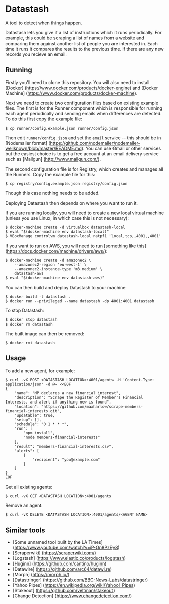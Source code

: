 Datastash
=========

A tool to detect when things happen.

Datastash lets you give it a list of instructions which it runs periodically. For example, this could be scraping a list of names from a website and comparing them against another list of people you are interested in. Each time it runs it compares the results to the previous time. If there are any new records you recieve an email.

Running
-------

Firstly you'll need to clone this repository. You will also need to install [Docker] (https://www.docker.com/products/docker-engine) and [Docker Machine] (https://www.docker.com/products/docker-machine).

Next we need to create two configuration files based on existing example files. The first is for the Runner component which is responsible for running each agent periodically and sending emails when differences are detected. To do this first copy the example file:

    $ cp runner/config.example.json runner/config.json

Then edit `runner/config.json` and set the `email` service -- this should be in [Nodemailer format] (https://github.com/nodemailer/nodemailer-wellknown/blob/master/README.md). You can use Gmail or other services but the easiest choice is to get a free account at an email delivery service such as [Mailgun] (http://www.mailgun.com/).

The second configuration file is for Registry, which creates and manages all the Runners. Copy the example file for this:

    $ cp registry/config.example.json registry/config.json

Though this case nothing needs to be added.

Deploying Datastash then depends on where you want to run it.

If you are running locally, you will need to create a new local virtual machine (unless you use Linux, in which case this is not necessary):

    $ docker-machine create -d virtualbox datastash-local
    $ eval "$(docker-machine env datastash-local)"
    $ VBoxManage controlvm datastash-local natpf1 'local,tcp,,4001,,4001'

If you want to run on AWS, you will need to run [something like this] (https://docs.docker.com/machine/drivers/aws/):

    $ docker-machine create -d amazonec2 \
        --amazonec2-region 'eu-west-1' \
        --amazonec2-instance-type 'm3.medium' \
        datastash-aws
    $ eval "$(docker-machine env datastash-aws)"

You can then build and deploy Datastash to your machine:

    $ docker build -t datastash .
    $ docker run --privileged --name datastash -dp 4001:4001 datastash

To stop Datastash:

    $ docker stop datastash
    $ docker rm datastash

The built image can then be removed:

    $ docker rmi datastash

Usage
-----

To add a new agent, for example:

    $ curl -vX POST <DATASTASH LOCATION>:4001/agents -H 'Content-Type: application/json' -d @- <<EOF
    {
        "name": "MP declares a new financial interest",
        "description": "Scrape the Register of Member's Financial Interests, and alert if anything new is found",
        "location": "https://github.com/maxharlow/scrape-members-financial-interests.git",
        "updatable": true,
        "setup": [],
        "schedule": "0 1 * * *",
        "run": [
            "npm install",
            "node members-financial-interests"
        ],
        "result": "members-financial-interests.csv",
        "alerts": [
            {
                "recipient": "you@example.com"
            }
        ]
    }
    EOF

Get all existing agents:

    $ curl -vX GET <DATASTASH LOCATION>:4001/agents

Remove an agent:

    $ curl -vX DELETE <DATASTASH LOCATION>:4001/agents/<AGENT NAME>


Similar tools
-------------

* [Some unnamed tool built by the LA Times] (https://www.youtube.com/watch?v=iP-On8PzEy8)
* [Scraperwiki] (https://scraperwiki.com/)
* [Logstash] (https://www.elastic.co/products/logstash)
* [Huginn] (https://github.com/cantino/huginn)
* [Datawire] (https://github.com/arc64/datawi.re)
* [Morph] (https://morph.io/)
* [Datastringer] (https://github.com/BBC-News-Labs/datastringer)
* [Yahoo Pipes] (https://en.wikipedia.org/wiki/Yahoo!_Pipes)
* [Stakeout] (https://github.com/veltman/stakeout)
* [Change Detection] (https://www.changedetection.com/)
